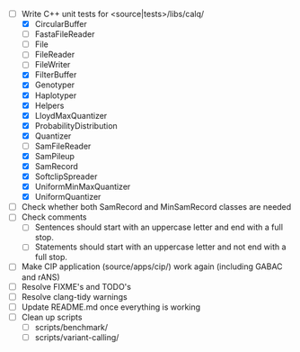 - [ ] Write C++ unit tests for <source|tests>/libs/calq/
  - [x] CircularBuffer
  - [ ] FastaFileReader
  - [ ] File
  - [ ] FileReader
  - [ ] FileWriter
  - [x] FilterBuffer
  - [x] Genotyper
  - [x] Haplotyper
  - [x] Helpers
  - [x] LloydMaxQuantizer
  - [x] ProbabilityDistribution
  - [x] Quantizer
  - [ ] SamFileReader
  - [x] SamPileup
  - [x] SamRecord
  - [x] SoftclipSpreader
  - [x] UniformMinMaxQuantizer
  - [x] UniformQuantizer    
- [ ] Check whether both SamRecord and MinSamRecord classes are needed
- [ ] Check comments
  - [ ] Sentences should start with an uppercase letter and end with a full stop.
  - [ ] Statements should start with an uppercase letter and not end with a full stop.
- [ ] Make CIP application (source/apps/cip/) work again (including GABAC and rANS)
- [ ] Resolve FIXME's and TODO's
- [ ] Resolve clang-tidy warnings
- [ ] Update README.md once everything is working
- [ ] Clean up scripts
  - [ ] scripts/benchmark/
  - [ ] scripts/variant-calling/
